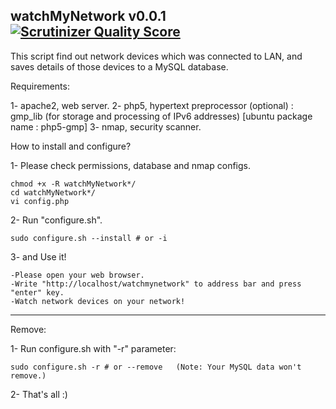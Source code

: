   watchMyNetwork v0.0.1 [![Scrutinizer Quality Score](https://scrutinizer-ci.com/g/veysiertekin/Watch-My-Network/badges/quality-score.png?s=3c9f80ff2e3fbfbea36170c417e057a489c732c1)](https://scrutinizer-ci.com/g/veysiertekin/Watch-My-Network/)
-----------------------------------------------

This script find out network devices which was connected to LAN, and saves details of those devices to a MySQL database.

Requirements:

1- apache2, web server.
2- php5, hypertext preprocessor
	(optional) : gmp_lib (for storage and processing of IPv6 addresses) [ubuntu package name : php5-gmp]
3- nmap, security scanner.

How to install and configure?

1- Please check permissions, database and nmap configs.

	chmod +x -R watchMyNetwork*/
	cd watchMyNetwork*/
	vi config.php

2- Run "configure.sh".

	sudo configure.sh --install # or -i

3- and Use it!

	-Please open your web browser.
	-Write "http://localhost/watchmynetwork" to address bar and press "enter" key.
	-Watch network devices on your network!

-----------------------------------------------

Remove:

1- Run configure.sh with "-r" parameter:
	
	sudo configure.sh -r # or --remove   (Note: Your MySQL data won't remove.)

2- That's all :) 




